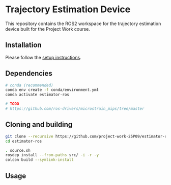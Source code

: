 # Trajectory Estimation Device

This repository contains the ROS2 workspace for the trajectory estimation device built for the Project Work course.

## Installation

Please follow the [setup instructions](doc/SETUP.md).

## Dependencies

```bash
# conda (recommended)
conda env create -f conda/environment.yml
conda activate estimator-ros

# TODO
# https://github.com/ros-drivers/microstrain_mips/tree/master
```

## Cloning and building

```bash
git clone --recursive https://github.com/project-work-25P09/estimator-ros estimator-ros
cd estimator-ros

. source.sh
rosdep install --from-paths src/ -i -r -y
colcon build --symlink-install
```

## Usage

```bash
```
